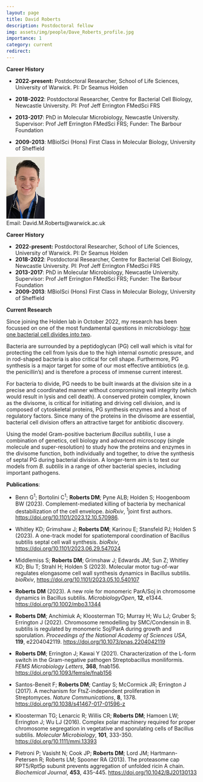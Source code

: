 ```yaml
---
layout: page
title: David Roberts
description: Postdoctoral fellow
img: assets/img/people/Dave_Roberts_profile.jpg
importance: 1
category: current
redirect: 
---
```

<div class="container">
  <div class="row">
    <div class="col">

**Career History**
- **2022-present:** Postdoctoral Researcher, School of Life Sciences, University of Warwick. 
PI: Dr Seamus Holden
- **2018-2022**: Postdoctoral Researcher, Centre for Bacterial Cell Biology, Newcastle University. 
PI: Prof Jeff Errington FMedSci FRS
- **2013-2017**: PhD in Molecular Microbiology, Newcastle University.
Supervisor: Prof Jeff Errington FMedSci FRS; Funder: The Barbour Foundation
- **2009-2013**: MBiolSci (Hons) First Class in Molecular Biology, University of Sheffield

    </div>

    <div class="col">  

<img src="/assets/img/people/Dave_Roberts_profile.jpg" width="20%">
<br>
Email: David.M.Roberts@warwick.ac.uk
<br>
    </div>
  </div>
  <div class="row"> 


**Career History**
- **2022-present:** Postdoctoral Researcher, School of Life Sciences, University of Warwick. 
PI: Dr Seamus Holden
- **2018-2022**: Postdoctoral Researcher, Centre for Bacterial Cell Biology, Newcastle University. 
PI: Prof Jeff Errington FMedSci FRS
- **2013-2017**: PhD in Molecular Microbiology, Newcastle University.
Supervisor: Prof Jeff Errington FMedSci FRS; Funder: The Barbour Foundation
- **2009-2013**: MBiolSci (Hons) First Class in Molecular Biology, University of Sheffield


**Current Research**

Since joining the Holden lab in October 2022, my research has been focussed on one of the most fundamental questions in microbiology: <a href="https://holdenlab.github.io/projects/research_celldiv/">how one bacterial cell divides into two</a>.

Bacteria are surrounded by a peptidoglycan (PG) cell wall which is vital for protecting the cell from lysis due to the high internal osmotic pressure, and in rod-shaped bacteria is also critical for cell shape. Furthermore, PG synthesis is a major target for some of our most effective antibiotics (e.g. the penicillin’s) and is therefore a process of immense current interest.

For bacteria to divide, PG needs to be built inwards at the division site in a precise and coordinated manner without compromising wall integrity (which would result in lysis and cell death). A conserved protein complex, known as the divisome, is critical for initiating and driving cell division, and is composed of cytoskeletal proteins, PG synthesis enzymes and a host of regulatory factors. Since many of the proteins in the divisome are essential, bacterial cell division offers an attractive target for antibiotic discovery.

Using the model Gram-positive bacterium *Bacillus subtilis*, I use a combination of genetics, cell biology and advanced microscopy (single molecule and super-resolution) to study how the proteins and enzymes in the divisome function, both individually and together, to drive the synthesis of septal PG during bacterial division. A longer-term aim is to test our models from *B. subtilis* in a range of other bacterial species, including important pathogens.

**Publications**:
- Benn G<sup>1</sup>; Bortolini C<sup>1</sup>; **Roberts DM**; Pyne ALB; Holden S; Hoogenboom BW (2023). Complement-mediated killing of bacteria by mechanical destabilization of the cell envelope. *bioRxiv*, <sup>1</sup>joint first authors. https://doi.org/10.1101/2023.12.10.570986.

- Whitley KD; Grimshaw J; **Roberts DM**; Karinou E; Stansfeld PJ; Holden S (2023). A one-track model for spatiotemporal coordination of Bacillus subtilis septal cell wall synthesis. *bioRxiv*, https://doi.org/10.1101/2023.06.29.547024 

- Middlemiss S; **Roberts DM**; Grimshaw J; Edwards JM; Sun Z; Whitley KD; Blu T; Strahl H; Holden S (2023). Molecular motor tug-of-war regulates elongasome cell wall synthesis dynamics in Bacillus subtilis. *bioRxiv*, https://doi.org/10.1101/2023.05.10.540107 

- **Roberts DM** (2023). A new role for monomeric ParA/Soj in chromosome dynamics in Bacillus subtilis. *MicrobiologyOpen*, **12**, e1344. https://doi.org/10.1002/mbo3.1344

- **Roberts DM**; Anchimiuk A; Kloosterman TG; Murray H; Wu LJ; Gruber S; Errington J (2022). Chromosome remodelling by SMC/Condensin in B. subtilis is regulated by monomeric Soj/ParA during growth and sporulation. *Proceedings of the National Academy of Sciences USA*, **119**, e2204042119. https://doi.org/10.1073/pnas.2204042119 

- **Roberts DM**; Errington J; Kawai Y (2021). Characterization of the L-form switch in the Gram-negative pathogen Streptobacillus moniliformis. *FEMS Microbiology Letters*, **368**, fnab156. https://doi.org/10.1093/femsle/fnab156

- Santos-Beneit F; **Roberts DM**; Cantlay S; McCormick JR; Errington J (2017). A mechanism for FtsZ-independent proliferation in Streptomyces. *Nature Communications*, **8**, 1378. https://doi.org/10.1038/s41467-017-01596-z 

- Kloosterman TG; Lenarcic R; Willis CR; **Roberts DM**; Hamoen LW; Errington J; Wu LJ (2016). Complex polar machinery required for proper chromosome segregation in vegetative and sporulating cells of Bacillus subtilis. *Molecular Microbiology*, **101**, 333-350. https://doi.org/10.1111/mmi.13393

- Pietroni P; Vasisht N; Cook JP; **Roberts DM**; Lord JM; Hartmann-Petersen R; Roberts LM; Spooner RA (2013). The proteasome cap RPT5/Rpt5p subunit prevents aggregation of unfolded ricin A chain. *Biochemical Journal*, **453**, 435-445. https://doi.org/10.1042/BJ20130133 

</div>
</div>